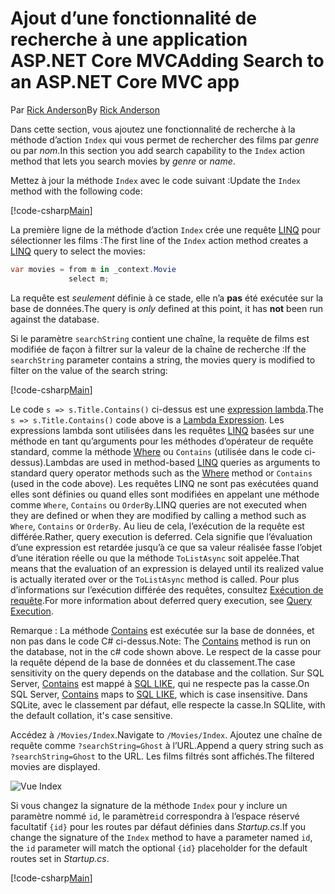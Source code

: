 # <a name="adding-search-to-an-aspnet-core-mvc-app"></a><span data-ttu-id="af9ad-101">Ajout d’une fonctionnalité de recherche à une application ASP.NET Core MVC</span><span class="sxs-lookup"><span data-stu-id="af9ad-101">Adding Search to an ASP.NET Core MVC app</span></span>

<span data-ttu-id="af9ad-102">Par [Rick Anderson](https://twitter.com/RickAndMSFT)</span><span class="sxs-lookup"><span data-stu-id="af9ad-102">By [Rick Anderson](https://twitter.com/RickAndMSFT)</span></span>

<span data-ttu-id="af9ad-103">Dans cette section, vous ajoutez une fonctionnalité de recherche à la méthode d’action `Index` qui vous permet de rechercher des films par *genre* ou par *nom*.</span><span class="sxs-lookup"><span data-stu-id="af9ad-103">In this section you add search capability to the `Index` action method that lets you search movies by *genre* or *name*.</span></span>

<span data-ttu-id="af9ad-104">Mettez à jour la méthode `Index` avec le code suivant :</span><span class="sxs-lookup"><span data-stu-id="af9ad-104">Update the `Index` method with the following code:</span></span>
<!--
[!code-html[Main](../../tutorials/first-mvc-app/start-mvc/sample/MvcMovie/Views/Shared/_Layout.cshtml?highlight=7,31)]
-->

[!code-csharp[Main](../../tutorials/first-mvc-app/start-mvc/sample/MvcMovie/Controllers/MoviesController.cs?name=snippet_1stSearch)]

<span data-ttu-id="af9ad-105">La première ligne de la méthode d’action `Index` crée une requête [LINQ](https://docs.microsoft.com/dotnet/standard/using-linq) pour sélectionner les films :</span><span class="sxs-lookup"><span data-stu-id="af9ad-105">The first line of the `Index` action method creates a [LINQ](https://docs.microsoft.com/dotnet/standard/using-linq) query to select the movies:</span></span>

```csharp
var movies = from m in _context.Movie
             select m;
```

<span data-ttu-id="af9ad-106">La requête est *seulement* définie à ce stade, elle n’a **pas** été exécutée sur la base de données.</span><span class="sxs-lookup"><span data-stu-id="af9ad-106">The query is *only* defined at this point, it has **not** been run against the database.</span></span>

<span data-ttu-id="af9ad-107">Si le paramètre `searchString` contient une chaîne, la requête de films est modifiée de façon à filtrer sur la valeur de la chaîne de recherche :</span><span class="sxs-lookup"><span data-stu-id="af9ad-107">If the `searchString` parameter contains a string, the movies query is modified to filter on the value of the search string:</span></span>

[!code-csharp[Main](../../tutorials/first-mvc-app/start-mvc/sample/MvcMovie/Controllers/MoviesController.cs?name=snippet_SearchNull2)]

<span data-ttu-id="af9ad-108">Le code `s => s.Title.Contains()` ci-dessus est une [expression lambda](https://docs.microsoft.com/dotnet/csharp/programming-guide/statements-expressions-operators/lambda-expressions).</span><span class="sxs-lookup"><span data-stu-id="af9ad-108">The `s => s.Title.Contains()` code above is a [Lambda Expression](https://docs.microsoft.com/dotnet/csharp/programming-guide/statements-expressions-operators/lambda-expressions).</span></span> <span data-ttu-id="af9ad-109">Les expressions lambda sont utilisées dans les requêtes [LINQ](https://docs.microsoft.com/dotnet/standard/using-linq) basées sur une méthode en tant qu’arguments pour les méthodes d’opérateur de requête standard, comme la méthode [Where](https://docs.microsoft.com//dotnet/api/system.linq.enumerable.where) ou `Contains` (utilisée dans le code ci-dessus).</span><span class="sxs-lookup"><span data-stu-id="af9ad-109">Lambdas are used in method-based [LINQ](https://docs.microsoft.com/dotnet/standard/using-linq) queries as arguments to standard query operator methods such as the [Where](https://docs.microsoft.com//dotnet/api/system.linq.enumerable.where) method or `Contains` (used in the code above).</span></span> <span data-ttu-id="af9ad-110">Les requêtes LINQ ne sont pas exécutées quand elles sont définies ou quand elles sont modifiées en appelant une méthode comme `Where`, `Contains` ou `OrderBy`.</span><span class="sxs-lookup"><span data-stu-id="af9ad-110">LINQ queries are not executed when they are defined or when they are modified by calling a method such as `Where`, `Contains`  or `OrderBy`.</span></span> <span data-ttu-id="af9ad-111">Au lieu de cela, l’exécution de la requête est différée.</span><span class="sxs-lookup"><span data-stu-id="af9ad-111">Rather, query execution is deferred.</span></span>  <span data-ttu-id="af9ad-112">Cela signifie que l’évaluation d’une expression est retardée jusqu’à ce que sa valeur réalisée fasse l’objet d’une itération réelle ou que la méthode `ToListAsync` soit appelée.</span><span class="sxs-lookup"><span data-stu-id="af9ad-112">That means that the evaluation of an expression is delayed until its realized value is actually iterated over or the `ToListAsync` method is called.</span></span> <span data-ttu-id="af9ad-113">Pour plus d’informations sur l’exécution différée des requêtes, consultez [Exécution de requête](https://docs.microsoft.com/dotnet/framework/data/adonet/ef/language-reference/query-execution).</span><span class="sxs-lookup"><span data-stu-id="af9ad-113">For more information about deferred query execution, see [Query Execution](https://docs.microsoft.com/dotnet/framework/data/adonet/ef/language-reference/query-execution).</span></span>

<span data-ttu-id="af9ad-114">Remarque : La méthode [Contains](https://docs.microsoft.com//dotnet/api/system.data.objects.dataclasses.entitycollection-1.contains) est exécutée sur la base de données, et non pas dans le code C# ci-dessus.</span><span class="sxs-lookup"><span data-stu-id="af9ad-114">Note: The [Contains](https://docs.microsoft.com//dotnet/api/system.data.objects.dataclasses.entitycollection-1.contains) method is run on the database, not in the c# code shown above.</span></span> <span data-ttu-id="af9ad-115">Le respect de la casse pour la requête dépend de la base de données et du classement.</span><span class="sxs-lookup"><span data-stu-id="af9ad-115">The case sensitivity on the query depends on the database and the collation.</span></span> <span data-ttu-id="af9ad-116">Sur SQL Server, [Contains](https://docs.microsoft.com//dotnet/api/system.data.objects.dataclasses.entitycollection-1.contains) est mappé à [SQL LIKE](https://docs.microsoft.com/sql/t-sql/language-elements/like-transact-sql), qui ne respecte pas la casse.</span><span class="sxs-lookup"><span data-stu-id="af9ad-116">On SQL Server, [Contains](https://docs.microsoft.com//dotnet/api/system.data.objects.dataclasses.entitycollection-1.contains) maps to [SQL LIKE](https://docs.microsoft.com/sql/t-sql/language-elements/like-transact-sql), which is case insensitive.</span></span> <span data-ttu-id="af9ad-117">Dans SQLite, avec le classement par défaut, elle respecte la casse.</span><span class="sxs-lookup"><span data-stu-id="af9ad-117">In SQLlite, with the default collation, it's case sensitive.</span></span>

<span data-ttu-id="af9ad-118">Accédez à `/Movies/Index`.</span><span class="sxs-lookup"><span data-stu-id="af9ad-118">Navigate to `/Movies/Index`.</span></span> <span data-ttu-id="af9ad-119">Ajoutez une chaîne de requête comme `?searchString=Ghost` à l’URL.</span><span class="sxs-lookup"><span data-stu-id="af9ad-119">Append a query string such as `?searchString=Ghost` to the URL.</span></span> <span data-ttu-id="af9ad-120">Les films filtrés sont affichés.</span><span class="sxs-lookup"><span data-stu-id="af9ad-120">The filtered movies are displayed.</span></span>

![Vue Index](../../tutorials/first-mvc-app/search/_static/ghost.png)

<span data-ttu-id="af9ad-122">Si vous changez la signature de la méthode `Index` pour y inclure un paramètre nommé `id`, le paramètre`id` correspondra à l’espace réservé facultatif `{id}` pour les routes par défaut définies dans *Startup.cs*.</span><span class="sxs-lookup"><span data-stu-id="af9ad-122">If you change the signature of the `Index` method to have a parameter named `id`, the `id` parameter will match the optional `{id}` placeholder for the default routes set in *Startup.cs*.</span></span>

[!code-csharp[Main](../../tutorials/first-mvc-app/start-mvc/sample/MvcMovie/Startup.cs?highlight=5&name=snippet_1)]
